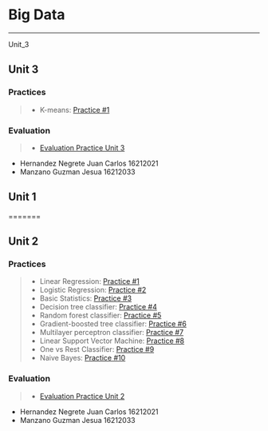 # Big Data
____


Unit_3
## Unit 3

### Practices

> * K-means: [Practice #1](https://github.com/JesuaMG/BigData/blob/Unit_3/Unit3/Practices/Practice1)

### Evaluation
> * [Evaluation Practice Unit 3](https://github.com/JesuaMG/BigData/tree/Unit_3/Unit3/Evaluation)

- Hernandez Negrete Juan Carlos 16212021
- Manzano Guzman Jesua 16212033

## Unit 1

=======
## Unit 2


### Practices

> * Linear Regression: [Practice #1](https://github.com/JesuaMG/BigData/blob/Unit_2/Unit2/Practices/Practice1)
> * Logistic Regression: [Practice #2](https://github.com/JesuaMG/BigData/tree/Unit_2/Unit2/Practices/Practice2)
> * Basic Statistics: [Practice #3](https://github.com/JesuaMG/BigData/blob/Unit_2/Unit2/Practices/Practice3)
> * Decision tree classifier: [Practice #4](https://github.com/JesuaMG/BigData/blob/Unit_2/Unit2/Practices/Practice4)
> * Random forest classifier: [Practice #5](https://github.com/JesuaMG/BigData/blob/Unit_2/Unit2/Practices/Practice5)
> * Gradient-boosted tree classifier: [Practice #6](https://github.com/JesuaMG/BigData/blob/Unit_2/Unit2/Practices/Practice6)
> * Multilayer perceptron classifier: [Practice #7](https://github.com/JesuaMG/BigData/blob/Unit_2/Unit2/Practices/Practice7)
> * Linear Support Vector Machine: [Practice #8](https://github.com/JesuaMG/BigData/blob/Unit_2/Unit2/Practices/Practice8)
> * One vs Rest Classifier: [Practice #9](https://github.com/JesuaMG/BigData/blob/Unit_2/Unit2/Practices/Practice9)
> * Naive Bayes: [Practice #10](https://github.com/JesuaMG/BigData/blob/Unit_2/Unit2/Practices/Practice10)

### Evaluation
> * [Evaluation Practice Unit 2](https://github.com/JesuaMG/BigData/tree/Unit_2/Unit2/Evaluation)

- Hernandez Negrete Juan Carlos 16212021
- Manzano Guzman Jesua 16212033
